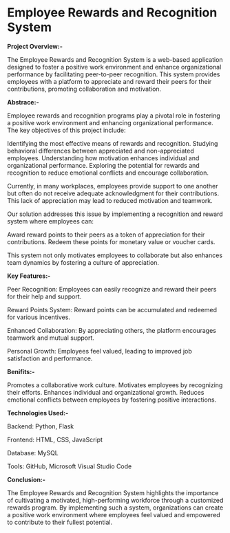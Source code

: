 # Employee Rewards and Recognition System

**Project Overview:-**

The Employee Rewards and Recognition System is a web-based application designed to foster a positive work environment and enhance organizational performance by facilitating peer-to-peer recognition. This system provides employees with a platform to appreciate and reward their peers for their contributions, promoting collaboration and motivation.

**Abstrace:-**

Employee rewards and recognition programs play a pivotal role in fostering a positive work environment and enhancing organizational performance. The key objectives of this project include:

Identifying the most effective means of rewards and recognition.
Studying behavioral differences between appreciated and non-appreciated employees.
Understanding how motivation enhances individual and organizational performance.
Exploring the potential for rewards and recognition to reduce emotional conflicts and encourage collaboration.

Currently, in many workplaces, employees provide support to one another but often do not receive adequate acknowledgment for their contributions. This lack of appreciation may lead to reduced motivation and teamwork.

Our solution addresses this issue by implementing a recognition and reward system where employees can:

Award reward points to their peers as a token of appreciation for their contributions.
Redeem these points for monetary value or voucher cards.

This system not only motivates employees to collaborate but also enhances team dynamics by fostering a culture of appreciation.

**Key Features:-**

Peer Recognition: Employees can easily recognize and reward their peers for their help and support.

Reward Points System: Reward points can be accumulated and redeemed for various incentives.

Enhanced Collaboration: By appreciating others, the platform encourages teamwork and mutual support.

Personal Growth: Employees feel valued, leading to improved job satisfaction and performance.

**Benifits:-**

Promotes a collaborative work culture.
Motivates employees by recognizing their efforts.
Enhances individual and organizational growth.
Reduces emotional conflicts between employees by fostering positive interactions.

**Technologies Used:-**

Backend: Python, Flask

Frontend: HTML, CSS, JavaScript

Database: MySQL

Tools: GitHub, Microsoft Visual Studio Code

**Conclusion:-**

The Employee Rewards and Recognition System highlights the importance of cultivating a motivated, high-performing workforce through a customized rewards program. By implementing such a system, organizations can create a positive work environment where employees feel valued and empowered to contribute to their fullest potential.


